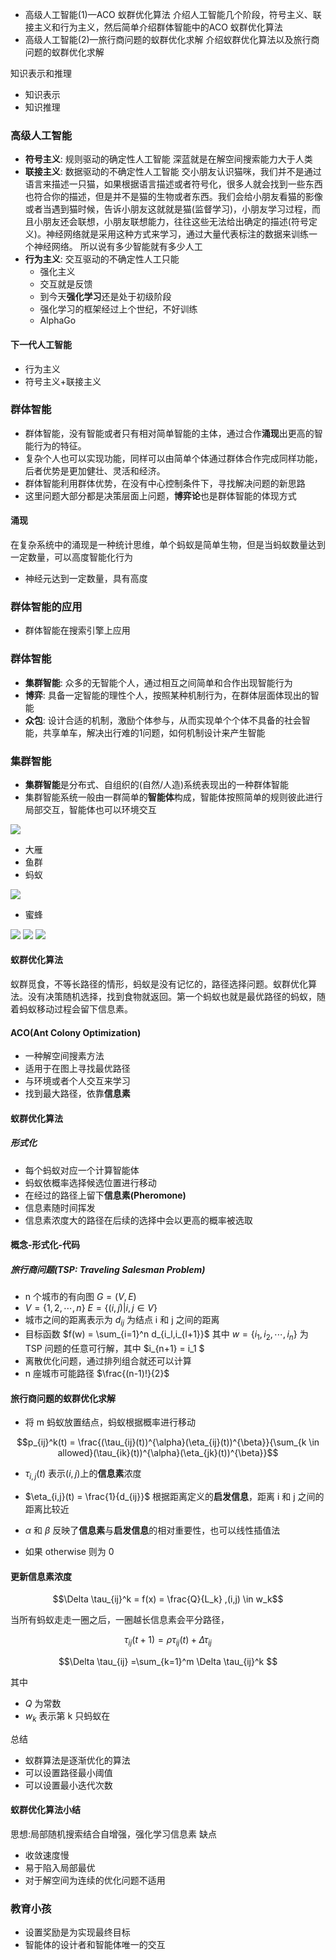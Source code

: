 - 高级人工智能(1)—ACO 蚁群优化算法
介绍人工智能几个阶段，符号主义、联接主义和行为主义，然后简单介绍群体智能中的ACO 蚁群优化算法
- 高级人工智能(2)—旅行商问题的蚁群优化求解
介绍蚁群优化算法以及旅行商问题的蚁群优化求解

知识表示和推理
- 知识表示
- 知识推理

### 高级人工智能
- **符号主义**: 规则驱动的确定性人工智能
    深蓝就是在解空间搜索能力大于人类
- **联接主义**: 数据驱动的不确定性人工智能
    交小朋友认识猫咪，我们并不是通过语言来描述一只猫，如果根据语言描述或者符号化，很多人就会找到一些东西也符合你的描述，但是并不是猫的生物或者东西。我们会给小朋友看猫的影像或者当遇到猫时候，告诉小朋友这就就是猫(监督学习)，小朋友学习过程，而且小朋友还会联想，小朋友联想能力，往往这些无法给出确定的描述(符号定义)。神经网络就是采用这种方式来学习，通过大量代表标注的数据来训练一个神经网络。
    所以说有多少智能就有多少人工
- **行为主义**: 交互驱动的不确定性人工只能
  - 强化主义 
  - 交互就是反馈
  - 到今天**强化学习**还是处于初级阶段
  - 强化学习的框架经过上个世纪，不好训练
  - AlphaGo

#### 下一代人工智能
- 行为主义
- 符号主义+联接主义


### 群体智能
- 群体智能，没有智能或者只有相对简单智能的主体，通过合作**涌现**出更高的智能行为的特征。
- 复杂个人也可以实现功能，同样可以由简单个体通过群体合作完成同样功能，后者优势是更加健壮、灵活和经济。
- 群体智能利用群体优势，在没有中心控制条件下，寻找解决问题的新思路
- 这里问题大部分都是决策层面上问题，**博弈论**也是群体智能的体现方式

#### 涌现
在复杂系统中的涌现是一种统计思维，单个蚂蚁是简单生物，但是当蚂蚁数量达到一定数量，可以高度智能化行为
- 神经元达到一定数量，具有高度

### 群体智能的应用
- 群体智能在搜索引擎上应用


### 群体智能
- **集群智能**: 众多的无智能个人，通过相互之间简单和合作出现智能行为
- **博弈**: 具备一定智能的理性个人，按照某种机制行为，在群体层面体现出的智能
- **众包**: 设计合适的机制，激励个体参与，从而实现单个个体不具备的社会智能，共享单车，解决出行难的1问题，如何机制设计来产生智能

### 集群智能
- **集群智能**是分布式、自组织的(自然/人造)系统表现出的一种群体智能
- 集群智能系统一般由一群简单的**智能体**构成，智能体按照简单的规则彼此进行局部交互，智能体也可以环境交互

<img src="./image_021/001.jpg">

- 大雁
- 鱼群
- 蚂蚁
<img src="./image_021/007.jpg">

- 蜜蜂
<img src="./image_021/005.png">

<!-- #### 莱特兄弟飞机
人们看到鸟儿在天上飞，所以也想像鸟儿一样在天空上自由飞翔。所以人类前仆后继投入到人类飞行的。
开始人类是模仿鸟飞行，结果都识别了，空气动力学。当飞机飞上天时候有人，当有人
莱特兄弟他们也不是物理学家，工程在前研究在后的，

所谓仿生学，其实对于具体实现通过发明飞机过程大家都清楚了，我们发明飞机仅仅是看到鸟儿天上飞收到启发和灵感，并不是研究鸟儿飞原理而发明出飞机 -->

<img src="./image_021/006.jpg">

<img src="./image_021/008.png">

#### 蚁群优化算法
蚁群觅食，不等长路径的情形，蚂蚁是没有记忆的，路径选择问题。蚁群优化算法。没有决策随机选择，找到食物就返回。第一个蚂蚁也就是最优路径的蚂蚁，随着蚂蚁移动过程会留下信息素。

#### ACO(Ant Colony Optimization)
- 一种解空间搜素方法
- 适用于在图上寻找最优路径
- 与环境或者个人交互来学习
- 找到最大路径，依靠**信息素**

#### 蚁群优化算法
##### 形式化
- 每个蚂蚁对应一个计算智能体
- 蚂蚁依概率选择候选位置进行移动
- 在经过的路径上留下**信息素(Pheromone)**
- 信息素随时间挥发
- 信息素浓度大的路径在后续的选择中会以更高的概率被选取

#### 概念-形式化-代码



##### 旅行商问题(TSP: Traveling Salesman Problem)
- n 个城市的有向图 $G=(V,E)$
- $V = \{1,2,\cdots,n\}$ $E=\{(i,j)|i,j \in V\}$
- 城市之间的距离表示为 $d_{ij}$ 为结点 i 和 j 之间的距离
- 目标函数 $f(w) = \sum_{i=1}^n d_{i_l,i_{l+1}}$ 其中 $w=\{ i_1,i_2,\cdots,i_n\}$ 为 TSP 问题的任意可行解，其中 $i_{n+1} = i_1 $
- 离散优化问题，通过排列组合就还可以计算
- n 座城市可能路径 $\frac{(n-1)!}{2}$

#### 旅行商问题的蚁群优化求解

- 将 m 蚂蚁放置结点，蚂蚁根据概率进行移动

$$p_{ij}^k(t) = \frac{(\tau_{ij}(t))^{\alpha}(\eta_{ij}(t))^{\beta}}{\sum_{k \in allowed}(\tau_{ik}(t))^{\alpha}(\eta_{jk}(t))^{\beta}}$$

- $\tau_{i,j}(t)$ 表示$(i,j)$上的**信息素**浓度
- $\eta_{i,j}(t) = \frac{1}{d_{ij}}$ 根据距离定义的**启发信息**，距离 i 和 j 之间的距离比较近
- $\alpha$ 和 $\beta$ 反映了**信息素**与**启发信息**的相对重要性，也可以线性插值法

- 如果 otherwise 则为 0 


#### 更新信息素浓度

$$\Delta \tau_{ij}^k = f(x) = \frac{Q}{L_k} ,(i,j) \in w_k$$

当所有蚂蚁走走一圈之后，一圈越长信息素会平分路径，

$$\tau_{ij}(t+1) = \rho \tau_{ij}(t) + \Delta \tau_{ij}$$

$$\Delta \tau_{ij} =\sum_{k=1}^m \Delta \tau_{ij}^k $$

其中
- $Q$ 为常数
- $w_k$ 表示第 k 只蚂蚁在


总结
- 蚁群算法是逐渐优化的算法
- 可以设置路径最小阈值
- 可以设置最小迭代次数
<!-- TSP 问题蚂蚁群算法流程
- 初始化，随机放置蚂蚁
- 迭代过程
```python
k-1
while k < ItCount do
    for i = 1 to m do:
        for j = 1 to n-1 do:
        
        end for
    end for
k = k+1
```

理性个人，就是假想数学概念，其实我们每个人都认为自己是理性，其实真实是理性的人吗 -->

#### 蚁群优化算法小结
思想:局部随机搜索结合自增强，强化学习信息素
缺点
- 收敛速度慢
- 易于陷入局部最优
- 对于解空间为连续的优化问题不适用

### 教育小孩
- 设置奖励是为实现最终目标
- 智能体的设计者和智能体唯一的交互